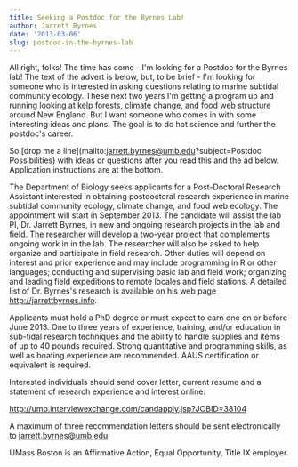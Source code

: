 ```yaml
---
title: Seeking a Postdoc for the Byrnes Lab!
author: Jarrett Byrnes
date: '2013-03-06'
slug: postdoc-in-the-byrnes-lab
---
```


All right, folks!  The time has come - I'm  looking for a Postdoc for the Byrnes lab!  The text of the advert is below, but, to be brief - I'm looking for someone who is interested in asking questions relating to marine subtidal community ecology.  These next two years I'm getting a program up and running looking at kelp forests, climate change, and food web structure around New England.  But I want someone who comes in with some interesting ideas and plans.  The goal is to do hot science and further the postdoc's career.

So [drop me a line](mailto:jarrett.byrnes@umb.edu?subject=Postdoc Possibilities) with ideas or questions after you read this and the ad below. Application instructions are at the bottom.

The Department of Biology seeks applicants for a Post-Doctoral Research Assistant interested in obtaining postdoctoral research experience in marine subtidal community ecology, climate change, and food web ecology. The appointment will start in September 2013. The candidate will assist the lab PI, Dr. Jarrett Byrnes, in new and ongoing research projects in the lab and field. The researcher will develop a two-year project that complements ongoing work in in the lab. The researcher will also be asked to help organize and participate in field research. Other duties will depend on interest and prior experience and may include programming in R or other languages; conducting and supervising basic lab and field work; organizing and leading field expeditions to remote locales and field stations. A detailed list of Dr. Byrnes's research is available on his web page <http://jarrettbyrnes.info>.

Applicants must hold a PhD degree or must expect to earn one on or before June 2013. One to three years of experience, training, and/or education in sub-tidal research techniques and the ability to handle supplies and items of up to 40 pounds required. Strong quantitative and programming skills, as well as boating experience are recommended. AAUS certification or equivalent is required.

Interested individuals should send cover letter, current resume and a statement of research experience and interest online:

<http://umb.interviewexchange.com/candapply.jsp?JOBID=38104>

A maximum of three recommendation letters should be sent electronically to [jarrett.byrnes@umb.edu](mailto:jarrett.byrnes@umb.edu)

UMass Boston is an Affirmative Action, Equal Opportunity, Title IX employer.
